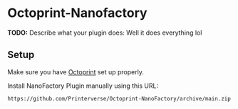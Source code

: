 # Octoprint-Nanofactory

**TODO:** Describe what your plugin does: Well it does everything lol

## Setup

Make sure you have [Octoprint](https://octoprint.org/) set up properly.

Install NanoFactory Plugin manually using this URL:

    https://github.com/Printerverse/Octoprint-NanoFactory/archive/main.zip
